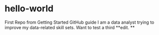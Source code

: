 # hello-world
First Repo from Getting Started GitHub guide
I am a data analyst trying to improve my data-related skill sets. 
Want to test a third **edit. **
